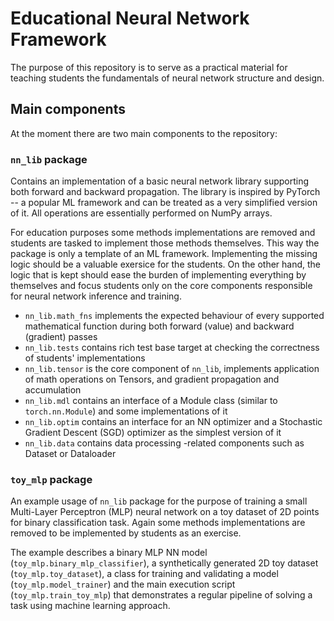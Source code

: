 # Educational Neural Network Framework

The purpose of this repository is to serve as a practical material for teaching
students the fundamentals of neural network structure and design.

## Main components

At the moment there are two main components to the repository:

### `nn_lib` package
Contains  an  implementation of a basic neural network library supporting both
forward and backward propagation. The library is inspired by PyTorch -- a popular 
ML framework and can be treated as a very simplified version of it. All operations
are essentially performed on NumPy arrays.

For education purposes some methods implementations are removed and students are
tasked to implement those methods themselves. This way the package is only a template
of an ML framework. Implementing the missing logic should be a valuable exersice for
the students. On the other hand, the logic that is kept should ease the burden of
implementing everything by themselves and focus students only on the core components
responsible for neural network inference and training. 

* `nn_lib.math_fns` implements the expected behaviour of every supported mathematical 
function during both forward (value) and backward (gradient) passes
* `nn_lib.tests` contains rich test base target at checking the correctness of
students' implementations
* `nn_lib.tensor` is the core component of `nn_lib`, implements application of
math operations on Tensors, and gradient propagation and accumulation
* `nn_lib.mdl` contains an interface of a Module class (similar to `torch.nn.Module`)
and some implementations of it
* `nn_lib.optim` contains an interface for an NN optimizer and a Stochastic Gradient
Descent (SGD) optimizer as the simplest version of it
* `nn_lib.data` contains data processing -related components such as Dataset or 
Dataloader

### `toy_mlp` package
An example usage of `nn_lib` package for the purpose of training a small Multi-Layer
Perceptron (MLP) neural network on a toy dataset of 2D points for binary
classification task. Again some methods implementations are removed to be implemented
by students as an exercise.

The example describes a binary MLP NN model (`toy_mlp.binary_mlp_classifier`), 
a synthetically generated 2D toy dataset (`toy_mlp.toy_dataset`), a class for
training and validating a model (`toy_mlp.model_trainer`) and the main execution
script (`toy_mlp.train_toy_mlp`) that demonstrates a regular pipeline of solving a
task using machine learning approach.
